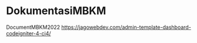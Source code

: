 # DokumentasiMBKM
DocumentMBKM2022
https://jagowebdev.com/admin-template-dashboard-codeigniter-4-ci4/
